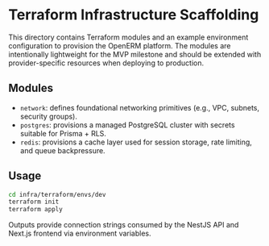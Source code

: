 # Terraform Infrastructure Scaffolding

This directory contains Terraform modules and an example environment configuration to provision the
OpenERM platform. The modules are intentionally lightweight for the MVP milestone and should be
extended with provider-specific resources when deploying to production.

## Modules

- `network`: defines foundational networking primitives (e.g., VPC, subnets, security groups).
- `postgres`: provisions a managed PostgreSQL cluster with secrets suitable for Prisma + RLS.
- `redis`: provisions a cache layer used for session storage, rate limiting, and queue backpressure.

## Usage

```sh
cd infra/terraform/envs/dev
terraform init
terraform apply
```

Outputs provide connection strings consumed by the NestJS API and Next.js frontend via environment
variables.
